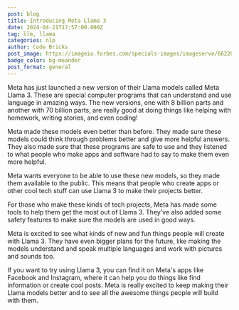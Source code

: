 ```yaml
---
post: blog
title: Introducing Meta Llama 3
date: 2024-04-21T17:57:00.000Z
tag: llm, llama
categories: nlp
author: Code Bricks
post_image: https://imageio.forbes.com/specials-images/imageserve/662202846cb84bb3a193445a/llama3/960x0.png?format=png&width=960
badge_color: bg-meander
post_format: general
---
```

Meta has just launched a new version of their Llama models called Meta Llama 3. These are special computer programs that can understand and use language in amazing ways. The new versions, one with 8 billion parts and another with 70 billion parts, are really good at doing things like helping with homework, writing stories, and even coding!



Meta made these models even better than before. They made sure these models could think through problems better and give more helpful answers. They also made sure that these programs are safe to use and they listened to what people who make apps and software had to say to make them even more helpful.



Meta wants everyone to be able to use these new models, so they made them available to the public. This means that people who create apps or other cool tech stuff can use Llama 3 to make their projects better.



For those who make these kinds of tech projects, Meta has made some tools to help them get the most out of Llama 3. They’ve also added some safety features to make sure the models are used in good ways.



Meta is excited to see what kinds of new and fun things people will create with Llama 3. They have even bigger plans for the future, like making the models understand and speak multiple languages and work with pictures and sounds too.



If you want to try using Llama 3, you can find it on Meta's apps like Facebook and Instagram, where it can help you do things like find information or create cool posts. Meta is really excited to keep making their Llama models better and to see all the awesome things people will build with them.
